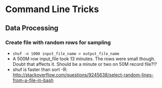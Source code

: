 Command Line Tricks
===================

Data Processing
---------------

### Create file with random rows for sampling
- `shuf -n 1000 input_file_name > output_file_name`
- A 500M row input_file took 13 minutes. The rows were small though. Doubt that affects it. Should be a minute or two on 50M record file?!?
- shuf is faster than sort -R: http://stackoverflow.com/questions/9245638/select-random-lines-from-a-file-in-bash
